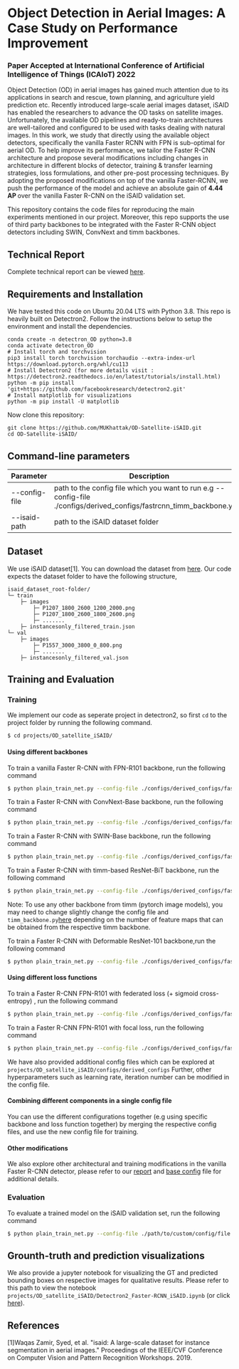 # Object Detection in Aerial Images: A Case Study on Performance Improvement

### Paper Accepted at International Conference of Artificial Intelligence of Things (ICAIoT) 2022

Object Detection (OD) in aerial images has gained much attention due to its applications in search and rescue, town planning, and agriculture yield prediction etc. Recently introduced large-scale aerial images dataset, iSAID has enabled the researchers to advance the OD tasks on satellite images. Unfortunately, the available OD pipelines and ready-to-train architectures are well-tailored and configured to be used with tasks dealing with natural images. In this work, we study that directly using the available object detectors, specifically the vanilla Faster RCNN with FPN is sub-optimal for aerial OD. To help improve its performance, we tailor the Faster R-CNN architecture and propose several modifications including changes in architecture in different blocks of detector, training \& transfer learning strategies, loss formulations, and other pre-post processing techniques. By adopting the proposed modifications on top of the vanilla Faster-RCNN, we push the performance of the model and achieve an absolute gain of <b> 4.44 AP </b> over the vanilla Faster R-CNN on the iSAID validation set.

This repository contains the code files for reproducing the main experiments mentioned in our project. Moreover, this repo supports the use of third party backbones to be integrated with the Faster R-CNN object detectors including SWIN, ConvNext and timm backbones.

## Technical Report 
Complete technical report can be viewed [here](https://github.com/MUKhattak/OD-Satellite-iSAID/blob/OD_SatteliteImages/projects/OD_satellite_iSAID/technical_report.pdf).

## Requirements and Installation
We have tested this code on Ubuntu 20.04 LTS with Python 3.8. This repo is heavily built on Detectron2. Follow the instructions below to setup the environment and install the dependencies.
 ```shell
 conda create -n detectron_OD python=3.8
 conda activate detectron_OD
 # Install torch and torchvision
 pip3 install torch torchvision torchaudio --extra-index-url https://download.pytorch.org/whl/cu113
 # Install Detectron2 (for more details visit : https://detectron2.readthedocs.io/en/latest/tutorials/install.html)
 python -m pip install 'git+https://github.com/facebookresearch/detectron2.git'
 # Install matplotlib for visualizations
 python -m pip install -U matplotlib
 ```
 
 Now clone this repository:
  ```shell
 git clone https://github.com/MUKhattak/OD-Satellite-iSAID.git
 cd OD-Satellite-iSAID/
```

## Command-line parameters
| Parameter           | Description                                                                                                                 |
|-------------------- |-----------------------------------------------------------------------------------------------------------------------------|
| --config-file       | path to the config file which you want to run e.g --config-file ./configs/derived_configs/fastrcnn_timm_backbone.yaml       |
| --isaid-path        | path to the iSAID dataset folder                                                                                            |

## Dataset
We use iSAID dataset[1]. You can download the dataset from [here](https://captain-whu.github.io/iSAID/dataset.html). Our code expects the dataset folder to have the following structure,

```
isaid_dataset_root-folder/
└─ train
    ├─ images
        ├─ P1207_1800_2600_1200_2000.png
        ├─ P1207_1800_2600_1800_2600.png
        ├─ .......
    ├─ instancesonly_filtered_train.json
└─ val
    ├─ images
        ├─ P1557_3000_3800_0_800.png
        ├─ .......
    ├─ instancesonly_filtered_val.json
```



## Training and Evaluation  

### Training
We implement our code as seperate project in detectron2, so first `cd` to the project folder by running the following command.

  ```bash
 $ cd projects/OD_satellite_iSAID/
```
#### Using different backbones
To train a vanilla Faster R-CNN with FPN-R101 backbone, run the following command

  ```bash
 $ python plain_train_net.py --config-file ./configs/derived_configs/faster_rcnn_R_101_FPN_3x.yaml --isaid-path /path/to/isaid/root/folder
```

To train a Faster R-CNN with ConvNext-Base backbone, run the following command

  ```bash
 $ python plain_train_net.py --config-file ./configs/derived_configs/faster_rcnn_convnext_base_FPN_3x.yaml --isaid-path /path/to/isaid/root/folder
```
To train a Faster R-CNN with SWIN-Base backbone, run the following command

  ```bash
 $ python plain_train_net.py --config-file ./configs/derived_configs/faster_rcnn_swin_base_3x_FPN.yaml --isaid-path /path/to/isaid/root/folder
```
To train a Faster R-CNN with timm-based ResNet-BiT backbone, run the following command

  ```bash
 $ python plain_train_net.py --config-file ./configs/derived_configs/fastrcnn_timm_backbone.yaml --isaid-path /path/to/isaid/root/folder
```
Note: To use any other backbone from timm (pytorch image models), you may need to change slightly change the config file and ```timm_backbone.py```[here]([https://github.com/MUKhattak/OD-Satellite-iSAID/blob/OD_SatteliteImages/projects/OD_satellite_iSAID/technical_report.pdf](https://github.com/MUKhattak/OD-Satellite-iSAID/blob/OD_SatteliteImages/projects/OD_satellite_iSAID/detectron2/modeling/backbone/timm_backbone.py)) depending on the number of feature maps that can be obtained from the respective timm backbone.

To train a Faster R-CNN with Deformable ResNet-101 backbone,run the following command

  ```bash
 $ python plain_train_net.py --config-file ./configs/derived_configs/faster_rcnn_deformable_resnet101.yaml --isaid-path /path/to/isaid/root/folder
```

#### Using different loss functions
To train a Faster R-CNN FPN-R101 with federated loss (+ sigmoid cross-entropy) , run the following command

  ```bash
 $ python plain_train_net.py --config-file ./configs/derived_configs/faster_rcnn_fed_loss.yaml --isaid-path /path/to/isaid/root/folder
```

To train a Faster R-CNN FPN-R101 with focal loss, run the following command

  ```bash
 $ python plain_train_net.py --config-file ./configs/derived_configs/faster_rcnn_focal_loss.yaml --isaid-path /path/to/isaid/root/folder
```
We have also provided additional config files which can be explored at ```projects/OD_satellite_iSAID/configs/derived_configs```
Further, other hyperparameters such as learning rate, iteration number can be modified in the config file.

#### Combining different components in a single config file
You can use the different configurations together (e.g using specific backbone and loss function together) by merging the respective config files, and use the new config file for training.

#### Other modifications
We also explore other architectural and training modifications in the vanilla Faster R-CNN detector, please refer to our [report](https://github.com/MUKhattak/OD-Satellite-iSAID/blob/OD_SatteliteImages/projects/OD_satellite_iSAID/technical_report.pdf) and [base config](https://github.com/MUKhattak/OD-Satellite-iSAID/blob/OD_SatteliteImages/projects/OD_satellite_iSAID/configs/Base-RCNN-FPN.yaml) file for additional details.

### Evaluation
To evaluate a trained model on the iSAID validation set, run the following command
  ```bash
 $ python plain_train_net.py --config-file ./path/to/custom/config/file --eval-only --isaid-path /path/to/isaid/root/folder
```

## Grounth-truth and prediction visualizations
We also provide a jupyter notebook for visualizing the GT and predicted bounding boxes on respective images for qualitative results.
Please refer to this path to view the notebook ```projects/OD_satellite_iSAID/Detectron2_Faster-RCNN_iSAID.ipynb``` (or click [here](https://github.com/MUKhattak/OD-Satellite-iSAID/blob/OD_SatteliteImages/projects/OD_satellite_iSAID/Detectron2_Faster-RCNN_iSAID.ipynb)).

## References
[1]Waqas Zamir, Syed, et al. "isaid: A large-scale dataset for instance segmentation in aerial images." Proceedings of the IEEE/CVF Conference on Computer Vision and Pattern Recognition Workshops. 2019.
